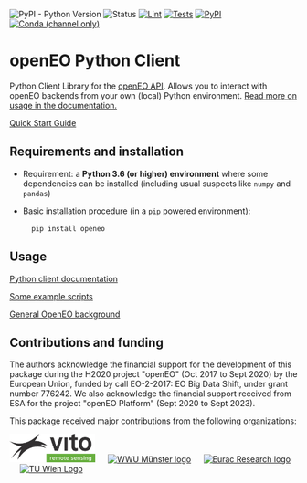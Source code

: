 
![PyPI - Python Version](https://img.shields.io/pypi/pyversions/openeo)
![Status](https://img.shields.io/pypi/status/openeo)
[![Lint](https://github.com/Open-EO/openeo-python-client/actions/workflows/lint.yml/badge.svg?branch=master)](https://github.com/Open-EO/openeo-python-client/actions/workflows/lint.yml)
[![Tests](https://github.com/Open-EO/openeo-python-client/actions/workflows/unittests.yml/badge.svg?branch=master)](https://github.com/Open-EO/openeo-python-client/actions/workflows/unittests.yml)
[![PyPI](https://img.shields.io/pypi/v/openeo)](https://pypi.org/project/openeo/)
[![Conda (channel only)](https://img.shields.io/conda/vn/conda-forge/openeo)](https://anaconda.org/conda-forge/openeo)




# openEO Python Client

Python Client Library for the [openEO API](https://github.com/Open-EO/openeo-api).
Allows you to interact with openEO backends from your own (local) Python environment.
[Read more on usage in the documentation.](https://open-eo.github.io/openeo-python-client/)

[Quick Start Guide](https://openeo.org/documentation/1.0/python/#installation)


## Requirements and installation

* Requirement: a **Python 3.6 (or higher) environment**
    where some dependencies can be installed
    (including usual suspects like `numpy` and `pandas`)

* Basic installation procedure (in a `pip` powered environment):

        pip install openeo

## Usage

[Python client documentation](https://open-eo.github.io/openeo-python-client/)

[Some example scripts](https://github.com/Open-EO/openeo-python-client/blob/master/examples)

[General OpenEO background](https://open-eo.github.io/openeo-api/)



## Contributions and funding

The authors acknowledge the financial support for the development of this package
during the H2020 project "openEO" (Oct 2017 to Sept 2020) by the European Union, funded by call EO-2-2017: EO Big Data Shift, under grant number 776242.
We also acknowledge the financial support received from ESA for the project "openEO Platform" (Sept 2020 to Sept 2023).

This package received major contributions from the following organizations:

[<img src="https://raw.githubusercontent.com/Open-EO/openeo-python-client/master/docs/_static/images/vito-logo.png" alt="VITO Remote Sensing logo" title="VITO Remote Sensing" height="50">](https://remotesensing.vito.be/) &emsp;
[<img src="https://www.uni-muenster.de/imperia/md/images/allgemein/farbunabhaengig/wwu.svg" alt="WWU Münster logo" title="University of Münster" height="50">](https://www.uni-muenster.de/) &emsp;
[<img src="https://upload.wikimedia.org/wikipedia/commons/9/9b/Eurac_Research_-_logo.png" alt="Eurac Research logo" title="Eurac Research" height="50">](https://www.eurac.edu/) &emsp;
[<img src="https://upload.wikimedia.org/wikipedia/commons/e/e5/TU_Signet_CMYK.svg" alt="TU Wien Logo" title="Technische Universität Wien" height="50">](https://www.tuwien.at/) &emsp;
